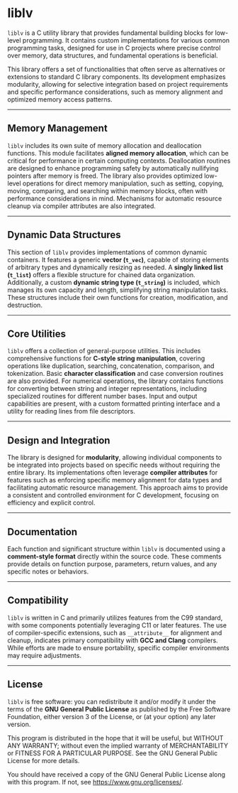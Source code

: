 # liblv

`liblv` is a C utility library that provides fundamental building blocks for low-level programming. It contains custom implementations for various common programming tasks, designed for use in C projects where precise control over memory, data structures, and fundamental operations is beneficial.

This library offers a set of functionalities that often serve as alternatives or extensions to standard C library components. Its development emphasizes modularity, allowing for selective integration based on project requirements and specific performance considerations, such as memory alignment and optimized memory access patterns.

---

## Memory Management

`liblv` includes its own suite of memory allocation and deallocation functions. This module facilitates **aligned memory allocation**, which can be critical for performance in certain computing contexts. Deallocation routines are designed to enhance programming safety by automatically nullifying pointers after memory is freed. The library also provides optimized low-level operations for direct memory manipulation, such as setting, copying, moving, comparing, and searching within memory blocks, often with performance considerations in mind. Mechanisms for automatic resource cleanup via compiler attributes are also integrated.

---

## Dynamic Data Structures

This section of `liblv` provides implementations of common dynamic containers. It features a generic **vector (`t_vec`)**, capable of storing elements of arbitrary types and dynamically resizing as needed. A **singly linked list (`t_list`)** offers a flexible structure for chained data organization. Additionally, a custom **dynamic string type (`t_string`)** is included, which manages its own capacity and length, simplifying string manipulation tasks. These structures include their own functions for creation, modification, and destruction.

---

## Core Utilities

`liblv` offers a collection of general-purpose utilities. This includes comprehensive functions for **C-style string manipulation**, covering operations like duplication, searching, concatenation, comparison, and tokenization. Basic **character classification** and case conversion routines are also provided. For numerical operations, the library contains functions for converting between string and integer representations, including specialized routines for different number bases. Input and output capabilities are present, with a custom formatted printing interface and a utility for reading lines from file descriptors.

---

## Design and Integration

The library is designed for **modularity**, allowing individual components to be integrated into projects based on specific needs without requiring the entire library. Its implementations often leverage **compiler attributes** for features such as enforcing specific memory alignment for data types and facilitating automatic resource management. This approach aims to provide a consistent and controlled environment for C development, focusing on efficiency and explicit control.

---

## Documentation

Each function and significant structure within `liblv` is documented using a **comment-style format** directly within the source code. These comments provide details on function purpose, parameters, return values, and any specific notes or behaviors.

---

## Compatibility

`liblv` is written in C and primarily utilizes features from the C99 standard, with some components potentially leveraging C11 or later features. The use of compiler-specific extensions, such as `__attribute__` for alignment and cleanup, indicates primary compatibility with **GCC and Clang** compilers. While efforts are made to ensure portability, specific compiler environments may require adjustments.

---

## License

`liblv` is free software: you can redistribute it and/or modify it under the terms of the **GNU General Public License** as published by the Free Software Foundation, either version 3 of the License, or (at your option) any later version.

This program is distributed in the hope that it will be useful, but WITHOUT ANY WARRANTY; without even the implied warranty of MERCHANTABILITY or FITNESS FOR A PARTICULAR PURPOSE. See the GNU General Public License for more details.

You should have received a copy of the GNU General Public License along with this program. If not, see <https://www.gnu.org/licenses/>.
